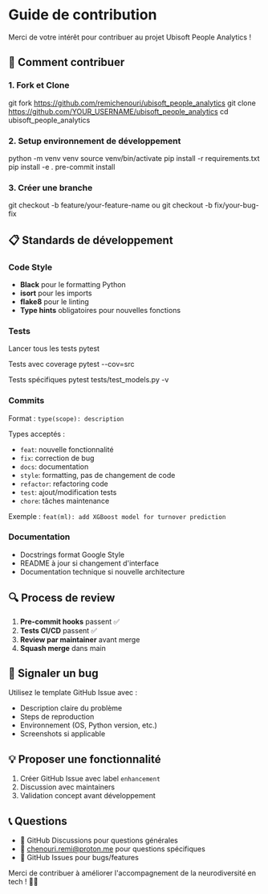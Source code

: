 # Guide de contribution

Merci de votre intérêt pour contribuer au projet Ubisoft People Analytics !

## 🚀 Comment contribuer

### 1. Fork et Clone
git fork https://github.com/remichenouri/ubisoft_people_analytics
git clone https://github.com/YOUR_USERNAME/ubisoft_people_analytics
cd ubisoft_people_analytics

### 2. Setup environnement de développement
python -m venv venv
source venv/bin/activate
pip install -r requirements.txt
pip install -e .
pre-commit install

### 3. Créer une branche
git checkout -b feature/your-feature-name
ou
git checkout -b fix/your-bug-fix

## 📋 Standards de développement

### Code Style
- **Black** pour le formatting Python
- **isort** pour les imports
- **flake8** pour le linting
- **Type hints** obligatoires pour nouvelles fonctions

### Tests
Lancer tous les tests
pytest

Tests avec coverage
pytest --cov=src

Tests spécifiques
pytest tests/test_models.py -v

### Commits
Format : `type(scope): description`

Types acceptés :
- `feat`: nouvelle fonctionnalité
- `fix`: correction de bug  
- `docs`: documentation
- `style`: formatting, pas de changement de code
- `refactor`: refactoring code
- `test`: ajout/modification tests
- `chore`: tâches maintenance

Exemple : `feat(ml): add XGBoost model for turnover prediction`

### Documentation
- Docstrings format Google Style
- README à jour si changement d'interface
- Documentation technique si nouvelle architecture

## 🔍 Process de review

1. **Pre-commit hooks** passent ✅
2. **Tests CI/CD** passent ✅  
3. **Review par maintainer** avant merge
4. **Squash merge** dans main

## 🐛 Signaler un bug

Utilisez le template GitHub Issue avec :
- Description claire du problème
- Steps de reproduction
- Environnement (OS, Python version, etc.)
- Screenshots si applicable

## 💡 Proposer une fonctionnalité

1. Créer GitHub Issue avec label `enhancement`
2. Discussion avec maintainers
3. Validation concept avant développement

## 📞 Questions

- 💬 GitHub Discussions pour questions générales
- 📧 chenouri.remi@proton.me pour questions spécifiques
- 🐛 GitHub Issues pour bugs/features

Merci de contribuer à améliorer l'accompagnement de la neurodiversité en tech ! 🧠✨
